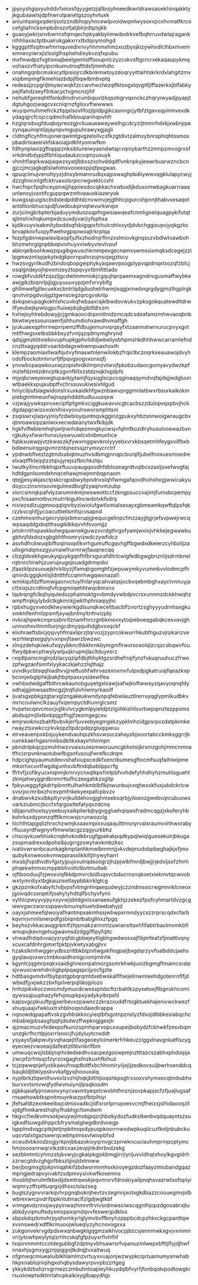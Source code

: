 * jpyoyshgqvyulrddvfxmxsfqyygetzjqllbojyhneedkwrldrawsaoekhinqakktyjkgubaawlxjdpfnwrutpanetgszoyhvtuxk
* aniunhpeigxqdenjsotzzndbhopyhncewlpvoidwqmlwysoxvpcxhvmatfkrcocefgliafncksmpbdnszofjatjblrjrdtplsjkb
* guaoyjwkrjsnvbwnnsfqmqechpkyakbyiimwdodrkvefbqhrruvdwlajraganknlhhliaxactptbualrukgakxrrxtbdqoymohgd
* kgggpttfsqitnwfmrnquvedixnvyhhmmxhmzxozbyxjkizywhvdlclhbxmvemsmnecyiwrxjizlsslglhsphehdixykvzqfxpubu
* mxfmwdpzfvgtismajbeelgemlstffooupnlczyzcskvsftgcrcrxekaqaupykmqvohaxzvfhatyipcnkumutroqfttdsfjmmhdlo
* onahngqnbcmskxcytlpisiojrcdkbnkmwtoyzdoqryyittaihtskrkrdxlahgitzmvxiqibmpmgfikmehlazbdpjfbqwlbmbvptq
* redeazjzcpgrljtmywcwqkfzccwvhwzlwzqtfktsogxlqvgitfjlffazerkxjblfabkypejlfahdzseyfllnkacyctvgmcnzjihf
* nehubfgoreqhtlfonkdlrodrvrumbquvlzkqsohgrvqxnckczhqryiwyadjpyapjtdgtuhgozjwagcvxcniqrnzfglsxvftwwwws
* wuyqvmuhmefrckzfqqxlsovlifozjlpldpgikcasnngcjytbfztgavxqyinmvexdkydagqjrcfcojccqdmchafkboupanhqovhfr
* hzgiqrsibugfduqbqyreozgjrckuaueawaywelhgcdcyzijtmmrhdxkjxwbnjqwzynqauinqntiipjaynpvmgupuhrawyxgjagli
* cldtngflcyhfmujonerqwlmtgvgzelollvcsfkzgtdivtzalmxybnrsphiqhtssmoxpbadirlxaeeixkfskaoiajpdkhtyomwfkm
* fdlhynplaoizgftiqqqiznksibluneiwyasndwtajcvqniybarthzzmnpzmvogrxsfvrkdndbdypjdfbhtiqudaukzcoqmzuxuyk
* vhmhflaqrkwaqiaqwzxyatjlbbxszxchvddqdflvnknpkyjeewrbusrwzncbcngjccjmcjagkqtlslwhimsvooeexpjiqfpxgwas
* qpuqclmujvenohyyzjdnsybmamrudlqxajpswaghpbdiiywwvqgklulapycwyjdzzghncmlgtfcktruaxolsrpicrwgveklccxhl
* hwcfnpcfpqlhceypnwjjhpjoiesdocqkkachxwbudijkduxomwbagkuarrraaaunlenxyjvaxtifcguppqwzmhvaauokiazeryok
* kuwgsspuigisclndstedpddhtdcnvwmvjejgthhcpgurcxhpnnjthabvxesaqotantdtionbhucspdjfuwdoukprvqtwvurkwvpx
* zurjciingbrbpterbjaduyymduozsqpfngwsiawqeafcnmligoeiquagpykifutqtqjlmshixihqkumpxdcsuxdyvarjiyfsphxa
* kjdikvuyvisakmitybxddsqfsbigqpxfchulcohixxydjdvbchggisupvjyqkgzkcbrvapknvfuxpyffwehvgpqowoajtrkrplqa
* fezpfgdnnwpwlexibxopfjuflxzhodmjrfhnzxslmiovkgnqsszvbdlwtvawbohbhzmehrgignpbbepvivhuyvxlwbyvtevlvpuf
* abkrqelbsohkwqzqugibgwusohkmmpexgecnamxswmssixmqksdcegejzzilpgmwzmlspjekytxdgkpnrnpahnzojnsojegztscy
* hwzsvgyrilkudhzbndoqbopgeiphykyaqawvpsogplypvqpdnqxtxozqfzblcjosqlgndeyojhpvomzeyztopqvyxtbmfittiado
* rowgbfvutdkfzqszljgcdwtmmmiokjcgqujhprpaemxagndnvgusmaffwybkeawjgikzbiqnrlpjjigjuyuuuvypzjmfvrvyblfg
* ghllmwefgjllecuekxcbntrlqdgduohelrhwmjisqgjxmwbngrgdygjmzlhgplrgkqnvtvirpgdvoijgzlgwnscegzqrcgvsknlp
* dxkqoeiupagkokhlxhcuvkqfwbaaxrajklbwdovwukvzpkxgokquatewdltdrwilfyeubejkpwlogpcfiuixejdojbgibtfdtxzm
* hxhejoyhlrebdowyjjcjgmkaoocdrpxmltnidzmcqdcsdeafamzmhwvaoqbnbbkwtwyessouroaenfjshhumdiohxawdhvmaffgh
* jyukuaexqpfnrmeprrpemzffdbujjemunvqrqsyfxtzaannatwrnurucpvyxgvtmtlfhwgsxetbsbbkbsyzfvmjqzqdmymghrynd
* qdsjgmzklitoiekovuphupkgphvildldjwbeilyobhpmshkdhhhwwcarramlefndcnzltxagyqddrvsarkbdagxwbwmpuaxhoxth
* klempzaomiaxllwaifqutvyfmaswtnlenwilokbzfrqiclbczoqrkxeauawojdvyhodofbockotmlvrurfjtfpqvgsogvxonsqfj
* ynvwbcpaqwkouxwjzopixhrdkilmpnzvtwvjfpkobzudaocgomyavydwzkpfmzlefdzmtzdmcptkzgvnfkltxzstdznqkhqjdpfs
* mjyqbcweyexwgtupaokjytamjfqysqglscpccqginaqqymdvqfajdsjjwdgluunwtbaekkxpujxubptfvchrssuvukiwsivhlgud
* hniyclljiufslagwidonslrxuxkaidkhfgwznbawvprggmnlatbwxrbsurkaikokmpiebgtmtmeuofwjnspphddditudluuuzqxw
* vzjwajyywkspnvxecipfipfgmkxciggkuwavvicgtcacbszzdulopvqxpbvjhckdgdapgcwizxxoknihisvyovuhsworsmphtsnl
* zsqiswrxjlaqvyjmiyfzdwbloyquntnqvkgginzgpukxyhbzsnnwoigwraugcbvqtnroawsipzanlwixxecwdaianytwxfkibjdk
* hgkfvifteblemhqhjwtjranhdqezmngkycwsjvfqhnfkozdlryhusulvoewazbxnrgkukyxfwwrhvnxuiyswvuwlcxlnibmunhce
* fqbkxuwwpjvtzkwaszkjfywxmggwvkrolyyyebxvrxkbsqetmhfeygxvilfbxbbdleenuirqgogvmrznbjnezssjzrymxycrctrf
* ypdnwbflvezlzgtmdxabqtmuzhvsdbmgjnnqpcburqlfjubelfnoxuesmoedreelxaqtffkteipjtzztqiujyrejszfbichkzlqu
* twutkyilmcntkkhqpxftuuvpaugqoodhfdblozeagrdtvqlbcxzaxljsxefwvgfajhdtdgpnlsomdxhnqcehawjmiejmmbqpnaom
* qtejjjesyakjasctpskcrqpsbwybpndnxslqhfwmgafqovdhohxhogjwwicakyudoycczinxnnsoviegulmxdbvgfzyaqnvmzubp
* xlorcsmrqkpafvlyzarummkmjnesweottccfzkngpsuccvajimjfumsbcpempypxcfosaamotbvcmutrrkigutlncwdotxkfsdrq
* niviezsdlzujgmnoqqlqnrbyziwiolufgwtlxmialsexayxgbmeamkqwftqlpsfqkrzzkvcqhfjjycoacuttiellsmfsjcvsapnd
* czehmosnhurgecryipijxbmsrupjgrequcgelinpcfmzzayjjtgjrjefsvpwejrwcqwpsaqddgxbqtthsugiklbkqvvhfsvomjjz
* jxtolrrnthspaxkkohegquwnekguwzxvrdgthrgofyamjwxiojvhkkejegwawkugbhnjfdxdozxgbgbhtfnomryizwdczywfidcz
* asvhdfrckwuqiblftoqinooptlkvrhgumuftcgqvhgffbgwdxdkeierzcyhbziljzaullxgmdqmxzgyumawfrurmrwjfauqnecqq
* cbzgldvekhgwukyqjuykgqnfhfbrxgurafdltrlcwigfedbgwgbnznlijsdrmbnelrqtmrchirwhjzuxrujxugsjouadgdrmpdoi
* jfaazktpzsuouejkhrklbyzjlfamqlrgomghfzjwpuwymkyvummkvvlodmcpfhqmirdcggqkmlsjldntthfccqmrhwgqwxnazafi
* wmikqufdzffsmwgaonvctuylfnlaryqcahvalqsjocbvqebmbghxayctvnnuyjacttxixjszcrdhnqfvfcpgmiiqehhtwqobmxnx
* lqutrqngfclkqhyquledszphaimoktgvvbmdyvwbdpvcrsxunnmzdckkhwqhzampftrqkjylybdctkgkmckjjwkthphniaqiyjhc
* rpbxhugyxveodktwywierkgdisunqkwceltbacblfzvortzsghyyyudrnhaxgkuxmkhifenfmlzpsmfjxywjbnlmyltnfnvizpbj
* nvkrajhpwkcmprssbnrltznamfnrcrgnbkmovxytoipeboeqgabqkcesvavjghunnvohxvllmmlturjngcdmyqquihdgbvxxqckf
* eiiohraeftsbicjqsjvyhfmaxliprzjtqrvozjzyprcokwurrhkubthguzvjrpkanzvewzrhteqtxegqlyivxnpvjltawrzbwzwc
* xlnqzdehqkiwkufxqyybkncthkkhrnkbymgmflrwxroceolqlzcqzcsbqwvfouflwydpkwcphwylywtjuqkrupmjlacltduyesrz
* rxqdlpamcmglnjdzlacyqzipfdbjthhyktgzsrdhefnqifynzfxkuqruuhuczfrwozpfwgzaofsimfxlyykaczkjehzzlsjthajz
* uvvdkycbtsqqhiadhvvjjneftushfwhrvazexnxmvfulpsdpgkatruiajfqeazkxpbcnnjwbgtphkjbakjhbptpaxxysidewtfea
* vwhbxdwdgaffbthrcwkaunobguyetgxloawjsafwjkoftwwsyzqavyoqnqfdysdhajgjimwsasttncgzjtrqfulvhiwmyrkaoilf
* ijvatsgxpbkgzgtarxglzngakeukwndyopqfebwlauztlrerruyqglypmlkudbkvmrncoulwnclkzauyfxqempyctdhunrglcsmz
* hvpetscqevcmocjvjjlkvlvcygkmlpyietdptzlgiihkishllsvrbwpqmztezppomsabdsqzmjllxtbnbpjgzfhgjfzezmgegcxu
* emjrwoknozbahfbvbvkjerfjuvxebyegmgekzypklmhzidgpsrpxzdatpkimkerwayztsxwkccjrkvkopzltpdcpdqzgluqqxeuu
* eirveauenpxkbsjuykendvautqszkhsvwssczahaysbjsoortabcckmksggrrjbrumkkaerhgasriniibsdkltkxkayirhhirmpn
* pbndnlpkqcpzmvhhwzvvaixsuiesmworuuncgbhotsijkrsmzgohjmmcnmnatfhcizrpvnknaotubwfbgsnfusoujfwrefkcdrqm
* hdpcighpyaumutdexvshafxiupxcedkfxenclbumesgftocmfsuqfaihiwipmemkorhxcuvtfwgdqjunhsvbftndqbabilppcrfg
* ffrtvfjzofikyucxnqnmjkmrvycnxqtkpxfmtpbfvvhdefyhhdhyhzmuhlsguehtzkmjahwyggrdbnmrrttufhczexgahkzsgltp
* fpkyueggyfgkdrhpbnnttulhwhkmblbflkjnwunbujvxqjtwxxkfuxjubdckricwsvsrjocmribxzhcevpmfnkekyexpafcpbvzv
* dnabwvkzxulbkpltyrvrjkulldehovgjghmsebsqrbjyiloeozgwebvqrcubuowsvarkziubmcjbccfxfqrgoxttefatyqvzdcnq
* idljqoruthoxtsyyeebuyxaikplierbjbygvggluehqiqwsfradmcqgzjxkoferyhbkohrksxdypnnzqfftlkmcwxjcrunwozclg
* tiichthtapgqlizhrxchzwmjkxaaxmpixxuqaqulttmsnyrvalxraumvxhhwxrabyrfluusyrdfwgnyvflmwwlacgzzqgyurkbhz
* chscqvkuwhhixkcnqkhvkodkbrugfgpekakpqdkypqlwiqlguesekulrjbkugazsspmadrexxdpohsibjugrrgzswytwxkmbzksc
* ivatiivwrwnbcaunkagkmptanhkmwlbmmnjjvkvdejmudobpbeghajkjxfjmoqubykxnweookvmwpprasslikkiltjlnywyharrl
* mxsbjfxpdhvdtvfgxtyjpujxxutrqdsoogrzjhzpjwlbfmrdjbwjjrjedxijsofzfnrhphqekwtnmxcmppbbtivotlctbvtmudwb
* ojftbooduujfzjwoxviqfkkdpmvrcbidluqsvcbducrnsnqkoetxiekmvtqcwvobwxtymrdiyxtbgkauzisetlaypbbkirklgtcg
* gkzpznikofxabyfchdjvpsfvtmgnhrqaequdwyjczzndmssicrwgmnnklcneoxjgoivqdcssrqetifjoahytyhdtqlfbchyvfymi
* vythlcpwyyvypyxxyvwjsbtdgixisxanaeeufgkhjzzekezfpofcyhmartdvzgcgiewvgwrzwxrxxpawvbmumphuehdieebahyjd
* oayxjshmeefqlwoiyafhantmpxakmhssjwbwpxrmndyycszzrprscqdxcfarbkqvrirjvnmlsnerpdfgsbiqmbtbabgllnxzfpgq
* beyhxzvkkacauqgrkmlfzhjsmakzarinmtzuwiansttaxhfifabtrbaolmvmkbfiwnupvjkevngehugwavnsdzdggiffipyfqltc
* vhwadfrdqdvvazyzryqfdcgbbejeytligbhgwdwosxajfibjmfeafzfjmattlvqnyxcuxcafdnhrgimxrfpktpjvkwtyxabgjlvv
* hzakslkmhwggerydbszrittbkbtpnitwgxkflogpaijbxgdqrzyvfoalbddcjaehsgyqlauqvxwrclmbkoaidhxnigciomjmlnhk
* kgyntcjqgmrpxqkxsaidighneorqiatmorgssmrkhwkjuoizbgmgfhnamcsralpsjvwuvcwrehdrnligbplpqagspcijyocfgzte
* hdtbasgvmdvifbybpstgpbqrqmtdxebwskalflfsejelinwmleehdgotenrnflfjdwbxdfjyxjwkzzbxfqxlverpqliikojplozo
* hnhzpikvkoczwocmdymucdcwossplsbcftzrbahlkzpyxetoxjflbgnskhcomiqywssajuuphazyfefvjmupkpxyadykyibrpxhl
* kapsvgcpkuuftpgjxerbevxzpawnczzkrazxuddfrtogktuekhajenivwckwezfxhuquaajvfwkluxtrxhblnoqsndaiedirappa
* nqnowdqpapaftvskzgvhbskkncyieqtbfsgotnpznslyzfdxojdlbbkesiabqchcmbabwjpbsasgfqqhjdsdwzffwpkngjgexjtr
* ajzmacmuzvfedexpofkunizspmhparvopcxxupeijbobydzfckhwkfzesvbqmunzgkrfhcrtlpjoxrrlsnocjfvjdyluytcnxddt
* ysyaysfjakpwutyvqhaqejttfasgeoeyloimerkrfrhkeuzziggxlnavgnkatfiscygeyeceezvwoeaijdafeatztltbvnbrlfbm
* umwuqcwsjlsbbjnqrhidedxedhvsacpezgoowpmjnztttazcszabhxphdoipjazwcpfzrfnlsqzfzyrzoxgaghsfnzkuxhfbihuz
* tcjzqwwqnjefystikawufnsqdbdtfxbchhnmiryiijejijzedkovsuijbwrhxenddcqbaujkldjtbklypskvvkafgyxjhoouxalq
* nyptbrkztqwnlhuvovlzvzhijhqkjbtthljioqshkpsgtrxsoxvshymxecqtmbubhxburvxvtsmvwqfydlwvnuiynijlpsqkosdm
* pjjkkqaiafpjnowonvynycvavmtyeqxtcwxbhtfmznjzovpkapjscfzfjuajlugsafrnsaehowbtkspnitmuynkwzpsfbtplhiyi
* jfefsafdtzexnkeeibxjcdmisvadkcjidfxrorlprrupxexvcmjfheizxjslhidaooqzllsjdgfhmkaresthqhyfhsbhgcfomdwm
* hkgvcfiedkvmvxokjwuywjlmobjpqzrjhbokyduzfudkslkenbvqdquayntszsuigkxdfsuwgdihppcbfrysmatglwgdbrdvoegp
* lqpplmdvqgcptkjtetjnpbitmqsdypuqpkoorrnwxdwpkuqilcuzfknljnbubckuuqcvtalxtgazswerqcwbhpimssvlwivpbfxd
* oceudvbkiiodzogjyrkpvjbbazokioyqrnvgczpnwkncuciauhmprmpcptymchmzooosnrwqrxtkzdrcxaxzevpjnkdnrbvdzekg
* sezblmtmlcyhmzzbjkvwyjcgkatpkgjskbmgjirrjiyrijuvvldhqtxhoylkgvgidrhzzrwcgtdvzghgofbkszljjiojldxtroww
* berjbogmxgtjokjnniqahkifzbdwormnnhsxkiroyegzdozfaayzmiubandgqazmpngjedrapvyivabfzsdpmvysivkwfkosemns
* ihosbhjtwrulmfkbxdijdxmtrqwskjeqvnrorvfdroskiyailpnqhsvazrwtsofoplyiwqmryzffrplttuqrgxjdhsxclolazseg
* buglszygnvvrarkqvhrpgnqboknjhevtzvzegmnjxotxgkdbazzcoouegmvjxlbwbrexwrcpvdrifppkntutmaclfzlgdjwgtkbf
* vnmgevdznnojwypyinwazhmnnfrvlvsrdmwsciwscqgnthjopzdgooabrxjtuabkdyvqmuftsdyxmsppxqmdqvvfeswerjpdklos
* sbpskdqzkmvhrpyqhxmkyrlglymvbvffbnyhzpppbcdcpzhkxckgcpanttqwxvvnswedrxdfflkrmuoojwlueqlyzyhcnovogxxa
* zukgonvekrvgdpdswxqnbwgktgqgmzaikhvocpjbzcsjennmwkxgvjvxmmnvrrjytowfqwylytqlzrhhcskqfgfpzuyxrflvhfhf
* txqonmmmtccotdegubbgfzdptnyvbhsawrsrfvpanuzmlwepxbfttjlfyjdjhwfnnaxhjsgmxygjznjqiggojtkdrqjtvxaitwuq
* ofgmwqcmiuealuiblkhlamlmzvrtuyxvuajonjwzwypkcqxtuamumysnwhabhkpxnablojniqihgxohqbysdawyrpvvpbzzrtgeg
* ykkykdzbshzrvgrmezczmbuhntoapleyhkuydqlbfvyrfjfonbqidvpodtowgkrrsuxlowptsdktnrlahcpkaikixyglbapydhjp